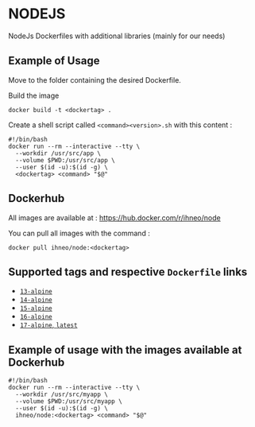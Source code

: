 # NODEJS
NodeJs Dockerfiles with additional libraries (mainly for our needs)

## Example of Usage

Move to the folder containing the desired Dockerfile.

Build the image
```
docker build -t <dockertag> .
```

Create a shell script called `<command><version>.sh` with this content :
```
#!/bin/bash
docker run --rm --interactive --tty \
  --workdir /usr/src/app \
  --volume $PWD:/usr/src/app \
  --user $(id -u):$(id -g) \
  <dockertag> <command> "$@"
```

## Dockerhub
All images are available at : https://hub.docker.com/r/ihneo/node

You can pull all images with the command :
```
docker pull ihneo/node:<dockertag>
```

## Supported tags and respective `Dockerfile` links

-	[`13-alpine`](https://github.com/ihneo/node/blob/master/13/alpine/Dockerfile)
-	[`14-alpine`](https://github.com/ihneo/node/blob/master/14/alpine/Dockerfile)
-	[`15-alpine`](https://github.com/ihneo/node/blob/master/15/alpine/Dockerfile)
-	[`16-alpine`](https://github.com/ihneo/node/blob/master/16/alpine/Dockerfile)
-	[`17-alpine`, `latest`](https://github.com/ihneo/node/blob/master/17/alpine/Dockerfile)

## Example of usage with the images available at Dockerhub
```
#!/bin/bash
docker run --rm --interactive --tty \
  --workdir /usr/src/myapp \
  --volume $PWD:/usr/src/myapp \
  --user $(id -u):$(id -g) \
  ihneo/node:<dockertag> <command> "$@"
```